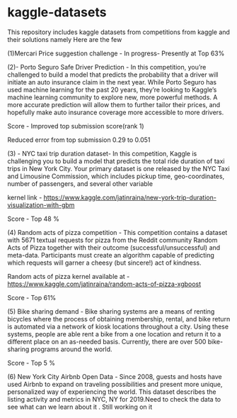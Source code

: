 # kaggle-datasets
This repository includes kaggle datasets from competitions from kaggle and their solutions namely 
 Here are the few
 
 
 
 (1)Mercari Price suggestion challenge - In progress- Presently at Top 63% 
 
 
 
 
 
 
 (2)- Porto Seguro Safe Driver Prediction -  In this competition, you’re challenged to build a model that predicts the probability that a driver will initiate an auto insurance claim in the next year. While Porto Seguro has used machine learning for the past 20 years, they’re looking to Kaggle’s machine learning community to explore new, more powerful methods. A more accurate prediction will allow them to further tailor their prices, and hopefully make auto insurance coverage more accessible to more drivers.
 
 
 Score - Improved top submission score(rank 1) 
 
  Reduced error from top submission 0.29 to  0.051

 
 (3) - NYC taxi trip duration dataset- In this competition, Kaggle is challenging you to build a model that predicts the total ride duration of taxi trips in New York City. Your primary dataset is one released by the NYC Taxi and Limousine Commission, which includes pickup time, geo-coordinates, number of passengers, and several other variable
 
 kernel link - https://www.kaggle.com/jatinraina/new-york-trip-duration-visualization-with-gbm
 
 Score - Top 48 %
 
 
 (4) Random acts of pizza competition - This competition contains a dataset with 5671 textual requests for pizza from the Reddit community Random Acts of Pizza together with their outcome (successful/unsuccessful) and meta-data. Participants must create an algorithm capable of predicting which requests will garner a cheesy (but sincere!) act of kindness.

Random acts of pizza kernel available at - https://www.kaggle.com/jatinraina/random-acts-of-pizza-xgboost

Score - Top 61%

(5) Bike sharing demand - Bike sharing systems are a means of renting bicycles where the process of obtaining membership, rental, and bike return is automated via a network of kiosk locations throughout a city. Using these systems, people are able rent a bike from a one location and return it to a different place on an as-needed basis. Currently, there are over 500 bike-sharing programs around the world.

Score - Top 5 %


(6)  New York City Airbnb Open Data - Since 2008, guests and hosts have used Airbnb to expand on traveling possibilities and present more unique, personalized way of experiencing the world. This dataset describes the listing activity and metrics in NYC, NY for 2019.Need to check the data to see what can we learn about it .
Still working on it



 
